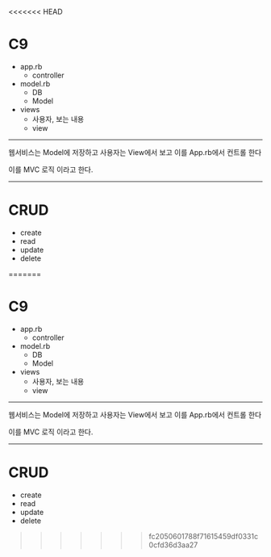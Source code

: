 <<<<<<< HEAD
# C9

- app.rb
  - controller
- model.rb
  - DB
  - Model
- views
  - 사용자, 보는 내용
  - view

---

웹서비스는 Model에 저장하고 사용자는 View에서 보고 이를 App.rb에서 컨트롤 한다

이를 MVC 로직 이라고 한다.

---

# CRUD

- create
- read
- update
- delete

=======
# C9

- app.rb
  - controller
- model.rb
  - DB
  - Model
- views
  - 사용자, 보는 내용
  - view

---

웹서비스는 Model에 저장하고 사용자는 View에서 보고 이를 App.rb에서 컨트롤 한다

이를 MVC 로직 이라고 한다.

---

# CRUD

- create
- read
- update
- delete

>>>>>>> fc2050601788f71615459df0331c0cfd36d3aa27
